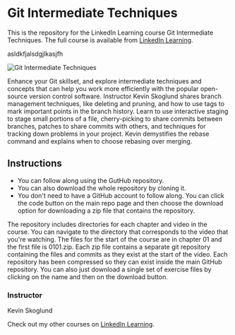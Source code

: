 # Git Intermediate Techniques
This is the repository for the LinkedIn Learning course Git Intermediate Techniques. The full course is available from [LinkedIn Learning][lil-course-url].

asldkfjalsdgjlkasjfh

![Git Intermediate Techniques][lil-thumbnail-url]

Enhance your Git skillset, and explore intermediate techniques and concepts that can help you work more efficiently with the popular open-source version control software. Instructor Kevin Skoglund shares branch management techniques, like deleting and pruning, and how to use tags to mark important points in the branch history. Learn to use interactive staging to stage small portions of a file, cherry-picking to share commits between branches, patches to share commits with others, and techniques for tracking down problems in your project. Kevin demystifies the rebase command and explains when to choose rebasing over merging.

## Instructions
- You can follow along using the GutHub repository.
- You can also download the whole repository by cloning it.
- You don't need to have a GitHub account to follow along. You can click the code button on the main repo page and then choose the download option for downloading a zip file that contains the repository.

The repository includes directories for each chapter and video in the course. You can navigate to the directory that corresponds to the video that you're watching. The files for the start of the course are in chapter 01 and the first file is 0101.zip. Each zip file contains a separate git repository containing the files and commits as they exist at the start of the video. Each repository has been compressed so they can exist inside the main GitHub repository. You can also just download a single set of exercise files by clicking on the name and then on the download button.

### Instructor

Kevin Skoglund





Check out my other courses on [LinkedIn Learning](https://www.linkedin.com/learning/instructors/kevin-skoglund).

[lil-course-url]: https://www.linkedin.com/learning/git-intermediate-techniques-16077011?dApp=59033956
[lil-thumbnail-url]: https://cdn.lynda.com/course/3082618/3082618-1668022974716-16x9.jpg
